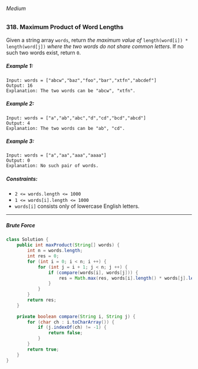 ###### Medium

### 318. Maximum Product of Word Lengths

Given a string array `words`, return _the maximum value of_ `length(word[i]) * length(word[j])` _where the two words do not share common letters_. If no such two words exist, return `0`.

 

##### Example 1:
```
Input: words = ["abcw","baz","foo","bar","xtfn","abcdef"]
Output: 16
Explanation: The two words can be "abcw", "xtfn".
```
##### Example 2:
```
Input: words = ["a","ab","abc","d","cd","bcd","abcd"]
Output: 4
Explanation: The two words can be "ab", "cd".
```
##### Example 3:
```
Input: words = ["a","aa","aaa","aaaa"]
Output: 0
Explanation: No such pair of words.
``` 

##### Constraints:

- `2 <= words.length <= 1000`
- `1 <= words[i].length <= 1000`
- `words[i]` consists only of lowercase English letters.

***

##### Brute Force

```java
class Solution {
    public int maxProduct(String[] words) {
        int n = words.length;
        int res = 0;
        for (int i = 0; i < n; i ++) {
            for (int j = i + 1; j < n; j ++) {
                if (compare(words[i], words[j])) {
                    res = Math.max(res, words[i].length() * words[j].length());
                }
            }
        }
        return res;
    }
    
    private boolean compare(String i, String j) {
        for (char ch : i.toCharArray()) {
            if (j.indexOf(ch) != -1) {
                return false;
            }
        }
        return true;
    }
}
```
